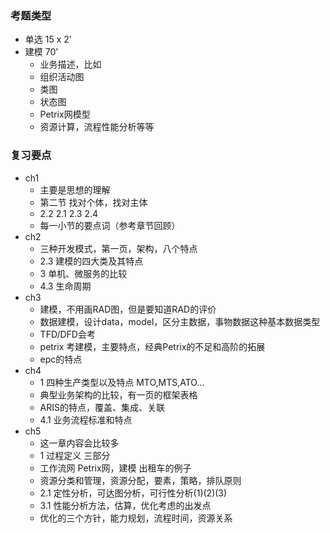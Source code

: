 ### 考题类型
- 单选 15 x 2'
- 建模 70'
    - 业务描述，比如
    - 组织活动图
    - 类图
    - 状态图
    - Petrix网模型
    - 资源计算，流程性能分析等等

### 复习要点
- ch1
    - 主要是思想的理解
    - 第二节 找对个体，找对主体
    - 2.2 2.1 2.3 2.4
    - 每一小节的要点词（参考章节回顾）
- ch2
    - 三种开发模式，第一页，架构，八个特点
    - 2.3 建模的四大类及其特点
    - 3 单机、微服务的比较
    - 4.3 生命周期
- ch3
    - 建模，不用画RAD图，但是要知道RAD的评价
    - 数据建模，设计data，model，区分主数据，事物数据这种基本数据类型
    - TFD/DFD会考
    - petrix 考建模，主要特点，经典Petrix的不足和高阶的拓展
    - epc的特点
- ch4
    - 1 四种生产类型以及特点 MTO,MTS,ATO...
    - 典型业务架构的比较，有一页的框架表格
    - ARIS的特点，覆盖、集成、关联
    - 4.1 业务流程标准和特点
- ch5
    - 这一章内容会比较多
    - 1 过程定义 三部分
    - 工作流网 Petrix网，建模 出租车的例子
    - 资源分类和管理，资源分配，要素，策略，排队原则
    - 2.1 定性分析，可达图分析，可行性分析(1)(2)(3)
    - 3.1 性能分析方法，估算，优化考虑的出发点
    - 优化的三个方针，能力规划，流程时间，资源关系
